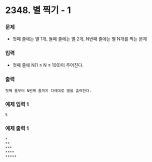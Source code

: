 # 2348. 별 찍기 - 1

### 문제
- 첫째 줄에는 별 1개, 둘째 줄에는 별 2개, N번째 줄에는 별 N개를 찍는 문제

### 입력
- 첫째 줄에 N(1 ≤ N ≤ 100)이 주어진다.

### 출력
```
첫째 줄부터 N번째 줄까지 차례대로 별을 출력한다.
```
### 예제 입력 1 
```
5
```
### 예제 출력 1 
```
*
**
***
****
*****
```
